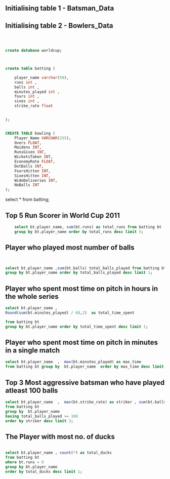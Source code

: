 ##  Initialising table 1 - Batsman_Data
##  Initialising table 2 - Bowlers_Data


```sql



create database worldcup;



create table batting (

	player_name varchar(50),
    runs int ,
    balls int ,
    minutes_played int ,
    fours int ,
    sixes int ,
    strike_rate float 
    

);


CREATE TABLE bowling (
    Player_Name VARCHAR(255),
    Overs FLOAT,
    Maidens INT,
    RunsGiven INT,
    WicketsTaken INT,
    EconomyRate FLOAT,
    DotBalls INT,
    FoursHitten INT,
    SixesHitten INT,
    WideDeliveries INT,
    NoBalls INT
);

```


select * from batting;


##  Top 5 Run Scorer in World Cup 2011

```sql
    select bt.player_name, sum(bt.runs) as total_runs from batting bt
    group by bt.player_name order by total_runs desc limit 5;

```

## Player who played most number of balls 


```sql


select bt.player_name ,sum(bt.balls) total_balls_played from batting bt
group by bt.player_name order by total_balls_played desc limit 1;

```



##  Player who spent most time on pitch in hours in the whole series 

```sql
select bt.player_name ,
Round(sum(bt.minutes_played) / 60,2)  as total_time_spent 

from batting bt
group by bt.player_name order by total_time_spent desc limit 1;
```

##  Player who spent most time on pitch in minutes in a single match
```sql
select bt.player_name  ,  max(bt.minutes_played) as max_time 
from batting bt group by  bt.player_name  order by max_time desc limit 1;

```
## Top 3 Most aggressive batsman who have played atleast 100 balls 

```sql
select bt.player_name  ,  max(bt.strike_rate) as striker , sum(bt.balls)  as total_balls_played
from batting bt
group by  bt.player_name 
having total_balls_played >= 100
order by striker desc limit 3;
```

## The Player with most no. of ducks


```sql

select bt.player_name , count(*) as total_ducks 
from batting bt 
where bt.runs = 0 
group by bt.player_name
order by total_ducks desc limit 1;



```
